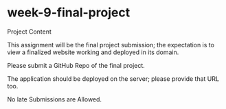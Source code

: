 # week-9-final-project

Project Content


This assignment will be the final project submission; the expectation is to view a finalized website working and deployed in its domain.



Please submit a GitHub Repo of the final project.



The application should be deployed on the server; please provide that URL too.



No late Submissions are Allowed.
